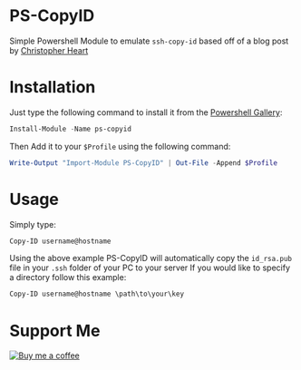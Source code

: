 # PS-CopyID
Simple Powershell Module to emulate `ssh-copy-id` based off of a blog post by [Christopher Heart](https://www.chrisjhart.com/Windows-10-ssh-copy-id/)
# Installation
Just type the following command to install it from the [Powershell Gallery](https://www.powershellgallery.com/packages/ps-copyid/):
```ps1
Install-Module -Name ps-copyid
```
Then Add it to your `$Profile` using the following command:
```ps1
Write-Output "Import-Module PS-CopyID" | Out-File -Append $Profile
```

# Usage
Simply type:
```ps1
Copy-ID username@hostname
```
Using the above example PS-CopyID will automatically copy the `id_rsa.pub` file in your `.ssh` folder of your PC to your server
If you would like to specify a directory follow this example:
```ps1
Copy-ID username@hostname \path\to\your\key
```

# Support Me
[![Buy me a coffee][buymeacoffee-logo]][buymeacoffee]

[buymeacoffee-logo]: https://cdn.buymeacoffee.com/buttons/default-black.png
[buymeacoffee]: https://www.buymeacoffee.com/mathesonstep